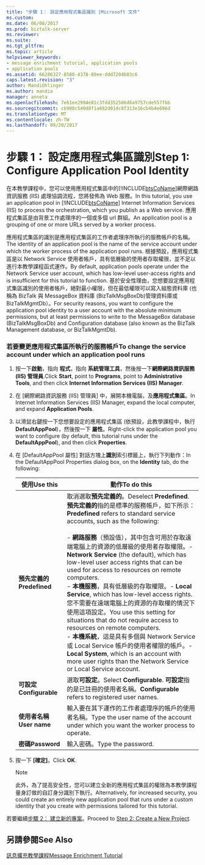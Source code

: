 ```yaml
---
title: "步驟 1： 設定應用程式集區識別 |Microsoft 文件"
ms.custom: 
ms.date: 06/08/2017
ms.prod: biztalk-server
ms.reviewer: 
ms.suite: 
ms.tgt_pltfrm: 
ms.topic: article
helpviewer_keywords:
- message enrichment tutorial, application pools
- application pools
ms.assetid: 66286327-8580-4378-89ee-ddd7204b03c6
caps.latest.revision: "3"
author: MandiOhlinger
ms.author: mandia
manager: anneta
ms.openlocfilehash: 7e61ee2994e81c3fdd352506d6a9757cde557fbb
ms.sourcegitcommit: cb908c540d8f1a692d01dc8f313e16cb4b4e696d
ms.translationtype: MT
ms.contentlocale: zh-TW
ms.lasthandoff: 09/20/2017
---
```

# <a name="step-1-configure-application-pool-identity"></a><span data-ttu-id="5f2ce-102">步驟 1： 設定應用程式集區識別</span><span class="sxs-lookup"><span data-stu-id="5f2ce-102">Step 1: Configure Application Pool Identity</span></span>
<span data-ttu-id="5f2ce-103">在本教學課程中，您可以使用應用程式集區中的[!INCLUDE[btsCoName](../../includes/btsconame-md.md)]網際網路資訊服務 (IIS) 處理協調流程，您將發佈為 Web 服務。</span><span class="sxs-lookup"><span data-stu-id="5f2ce-103">In this tutorial, you use an application pool in [!INCLUDE[btsCoName](../../includes/btsconame-md.md)] Internet Information Services (IIS) to process the orchestration, which you publish as a Web service.</span></span> <span data-ttu-id="5f2ce-104">應用程式集區是由背景工作處理序的一個或多個 url 群組。</span><span class="sxs-lookup"><span data-stu-id="5f2ce-104">An application pool is a grouping of one or more URLs served by a worker process.</span></span>  
  
 <span data-ttu-id="5f2ce-105">應用程式集區的識別是應用程式集區的工作者處理序所執行的服務帳戶的名稱。</span><span class="sxs-lookup"><span data-stu-id="5f2ce-105">The identity of an application pool is the name of the service account under which the worker process of the application pool runs.</span></span> <span data-ttu-id="5f2ce-106">根據預設，應用程式集區是以 Network Service 使用者帳戶，具有低層級的使用者存取權限，並不足以進行本教學課程函式運作。</span><span class="sxs-lookup"><span data-stu-id="5f2ce-106">By default, application pools operate under the Network Service user account, which has low-level user-access rights and is insufficient for this tutorial to function.</span></span> <span data-ttu-id="5f2ce-107">基於安全性理由，您想要設定應用程式集區識別的使用者帳戶，絕對最小權限，但在最低權限可以寫入組態資料庫 (也稱為 BizTalk 與 MessageBox 資料庫 (BizTalkMsgBoxDb)管理資料庫或 BizTalkMgmtDb）。</span><span class="sxs-lookup"><span data-stu-id="5f2ce-107">For security reasons, you want to configure the application pool identity to a user account with the absolute minimum permissions, but at least permissions to write to the MessageBox database (BizTalkMsgBoxDb) and Configuration database (also known as the BizTalk Management database, or BizTalkMgmtDb).</span></span>  
  
### <a name="to-change-the-service-account-under-which-an-application-pool-runs"></a><span data-ttu-id="5f2ce-108">若要變更應用程式集區所執行的服務帳戶</span><span class="sxs-lookup"><span data-stu-id="5f2ce-108">To change the service account under which an application pool runs</span></span>  
  
1.  <span data-ttu-id="5f2ce-109">按一下**啟動**，指向 **程式**，指向 **系統管理工具**，然後按一下**網際網路資訊服務 (IIS) 管理員**.</span><span class="sxs-lookup"><span data-stu-id="5f2ce-109">Click **Start**, point to **Programs**, point to **Administrative Tools**, and then click **Internet Information Services (IIS) Manager**.</span></span>  
  
2.  <span data-ttu-id="5f2ce-110">在 [網際網路資訊服務 (IIS) 管理員] 中，展開本機電腦，及**應用程式集區**。</span><span class="sxs-lookup"><span data-stu-id="5f2ce-110">In Internet Information Services (IIS) Manager, expand the local computer, and expand **Application Pools**.</span></span>  
  
3.  <span data-ttu-id="5f2ce-111">以滑鼠右鍵按一下您想要設定的應用程式集區 (依預設，此教學課程中，執行**DefaultAppPool**)，然後按一下 **屬性**。</span><span class="sxs-lookup"><span data-stu-id="5f2ce-111">Right-click the application pool you want to configure (by default, this tutorial runs under the **DefaultAppPool**), and then click **Properties**.</span></span>  
  
4.  <span data-ttu-id="5f2ce-112">在 [DefaultAppPool 屬性] 對話方塊上**識別**索引標籤上，執行下列動作：</span><span class="sxs-lookup"><span data-stu-id="5f2ce-112">In the DefaultAppPool Properties dialog box, on the **Identity** tab, do the following:</span></span>  
  
    |<span data-ttu-id="5f2ce-113">使用</span><span class="sxs-lookup"><span data-stu-id="5f2ce-113">Use this</span></span>|<span data-ttu-id="5f2ce-114">動作</span><span class="sxs-lookup"><span data-stu-id="5f2ce-114">To do this</span></span>|  
    |--------------|----------------|  
    |<span data-ttu-id="5f2ce-115">**預先定義的**</span><span class="sxs-lookup"><span data-stu-id="5f2ce-115">**Predefined**</span></span>|<span data-ttu-id="5f2ce-116">取消選取**預先定義的**。</span><span class="sxs-lookup"><span data-stu-id="5f2ce-116">Deselect **Predefined**.</span></span> <span data-ttu-id="5f2ce-117">**預先定義的**指的是標準的服務帳戶，如下所示：</span><span class="sxs-lookup"><span data-stu-id="5f2ce-117">**Predefined** refers to standard service accounts, such as the following:</span></span><br /><br /> <span data-ttu-id="5f2ce-118">-   **網路服務**（預設值），其中包含可用於存取遠端電腦上的資源的低層級的使用者存取權限。</span><span class="sxs-lookup"><span data-stu-id="5f2ce-118">-   **Network Service** (the default), which has low-level user access rights that can be used for access to resources on remote computers.</span></span><br /><span data-ttu-id="5f2ce-119">-   **本機服務**，具有低層級的存取權限。</span><span class="sxs-lookup"><span data-stu-id="5f2ce-119">-   **Local Service**, which has low-level access rights.</span></span> <span data-ttu-id="5f2ce-120">您不需要在遠端電腦上的資源的存取權的情況下使用這項設定。</span><span class="sxs-lookup"><span data-stu-id="5f2ce-120">You use this setting for situations that do not require access to resources on remote computers.</span></span><br /><span data-ttu-id="5f2ce-121">-   **本機系統**，這是具有多個與 Network Service 或 Local Service 帳戶的使用者權限的帳戶。</span><span class="sxs-lookup"><span data-stu-id="5f2ce-121">-   **Local System**, which is an account with more user rights than the Network Service or Local Service account.</span></span>|  
    |<span data-ttu-id="5f2ce-122">**可設定**</span><span class="sxs-lookup"><span data-stu-id="5f2ce-122">**Configurable**</span></span>|<span data-ttu-id="5f2ce-123">選取**可設定**。</span><span class="sxs-lookup"><span data-stu-id="5f2ce-123">Select **Configurable**.</span></span> <span data-ttu-id="5f2ce-124">**可設定**指的是已註冊的使用者名稱。</span><span class="sxs-lookup"><span data-stu-id="5f2ce-124">**Configurable** refers to registered user names.</span></span>|  
    |<span data-ttu-id="5f2ce-125">**使用者名稱**</span><span class="sxs-lookup"><span data-stu-id="5f2ce-125">**User name**</span></span>|<span data-ttu-id="5f2ce-126">輸入要在其下運作的工作者處理序的帳戶的使用者名稱。</span><span class="sxs-lookup"><span data-stu-id="5f2ce-126">Type the user name of the account under which you want the worker process to operate.</span></span>|  
    |<span data-ttu-id="5f2ce-127">**密碼**</span><span class="sxs-lookup"><span data-stu-id="5f2ce-127">**Password**</span></span>|<span data-ttu-id="5f2ce-128">輸入密碼。</span><span class="sxs-lookup"><span data-stu-id="5f2ce-128">Type the password.</span></span>|  
  
5.  <span data-ttu-id="5f2ce-129">按一下 **[確定]**。</span><span class="sxs-lookup"><span data-stu-id="5f2ce-129">Click **OK**.</span></span>  
  
    > [!NOTE]
    >  <span data-ttu-id="5f2ce-130">此外，為了提高安全性，您可以建立全新的應用程式集區的權限為本教學課程量身訂做的自訂身分識別下執行。</span><span class="sxs-lookup"><span data-stu-id="5f2ce-130">Alternatively, for increased security, you could create an entirely new application pool that runs under a custom identity that you create with permissions tailored for this tutorial.</span></span>  
  
 <span data-ttu-id="5f2ce-131">若要繼續[步驟 2： 建立新的專案](../../adapters-and-accelerators/accelerator-hl7/step-2-create-a-new-project.md)。</span><span class="sxs-lookup"><span data-stu-id="5f2ce-131">Proceed to [Step 2: Create a New Project](../../adapters-and-accelerators/accelerator-hl7/step-2-create-a-new-project.md).</span></span>  
  
## <a name="see-also"></a><span data-ttu-id="5f2ce-132">另請參閱</span><span class="sxs-lookup"><span data-stu-id="5f2ce-132">See Also</span></span>  
 [<span data-ttu-id="5f2ce-133">訊息擴充教學課程</span><span class="sxs-lookup"><span data-stu-id="5f2ce-133">Message Enrichment Tutorial</span></span>](../../adapters-and-accelerators/accelerator-hl7/message-enrichment-tutorial.md)